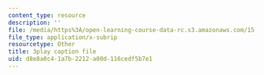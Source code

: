 ```yaml
---
content_type: resource
description: ''
file: /media/https%3A/open-learning-course-data-rc.s3.amazonaws.com/15-071-the-analytics-edge-spring-2017/d8e8a0c41a7b2212a00d116cedf5b7e1_R250-aMpyAo.srt
file_type: application/x-subrip
resourcetype: Other
title: 3play caption file
uid: d8e8a0c4-1a7b-2212-a00d-116cedf5b7e1
---
```

